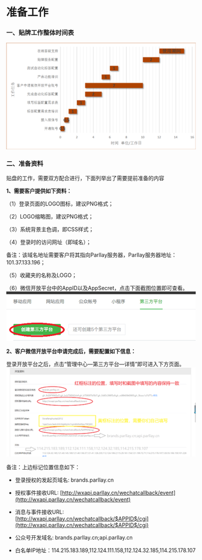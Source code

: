 # 准备工作

### 一、贴牌工作整体时间表  
![](/assets/1517450883%281%29.jpg)

### 二、准备资料

贴盘的工作，需要双方配合进行，下面列举出了需要提前准备的内容

**1、需要客户提供如下资料：**

（1）登录页面的LOGO图标，建议PNG格式；

（2）LOGO缩略图，建议PNG格式；

（3）系统背景主色调，即CSS样式；

（4）登录时的访问网址（即域名）；

备注：该域名地址需要客户将其指向Parllay服务器，Parllay服务器地址：101.37.133.196；

（5）收藏夹的名称及LOGO；

（6）微信开放平台中的AppID以及AppSecret，点击下面截图位置即可查看。  
![](/assets/1517452616%281%29.jpg)

**2、客户微信开放平台申请完成后，需要配置如下信息：**

登录开放平台之后，点击“管理中心—第三方平台—详情”即可进入下方页面。  
![](/assets/weixin_20180131145745.png)

备注：上边标记位置信息如下：

* 登录授权的发起页域名:       brands.parllay.cn

* 授权事件接收URL:    [http://wxapi.parllay.cn/wechatcallback/event](http://wxapi.parllay.cn/wechatcallback/event)

* 消息与事件接收URL:  [http://wxapi.parllay.cn/wechatcallback/$APPID$/cgi](http://wxapi.parllay.cn/wechatcallback/$APPID$/cgi)

* 公众号开发域名:  brands.parllay.cn;api.parllay.cn

* 白名单IP地址：114.215.183.189,112.124.111.158,112.124.32.185,114.215.178.107



